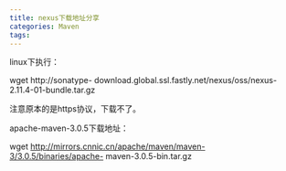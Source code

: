 ```yaml
---
title: nexus下载地址分享
categories: Maven
tags: 
---
```

linux下执行：

wget http://sonatype-
download.global.ssl.fastly.net/nexus/oss/nexus-2.11.4-01-bundle.tar.gz

注意原本的是https协议，下载不了。

  

apache-maven-3.0.5下载地址：  

wget http://mirrors.cnnic.cn/apache/maven/maven-3/3.0.5/binaries/apache-
maven-3.0.5-bin.tar.gz  

